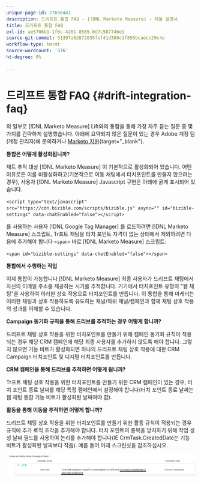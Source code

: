 ```yaml
---
unique-page-id: 27656441
description: 드리프트 통합 FAQ - [!DNL Marketo Measure] - 제품 설명서
title: 드리프트 통합 FAQ
exl-id: ae5706b1-1f6c-4201-8585-0d7c587746e1
source-git-commit: 51397a02872035fef41d308c1f855bcaecc29c4e
workflow-type: tm+mt
source-wordcount: '376'
ht-degree: 0%

---
```


# 드리프트 통합 FAQ {#drift-integration-faq}

의 일부로 [!DNL Marketo Measure] Lift와의 통합을 통해 가장 자주 묻는 질문 중 몇 가지를 간략하게 설명했습니다. 아래에 요약되지 않은 질문이 있는 경우 Adobe 계정 팀(계정 관리자)에 문의하거나 [Marketo 지원](https://nation.marketo.com/t5/support/ct-p/Support){target="_blank"}.

**통합은 어떻게 활성화됩니까?**

채트 추적 대상 [!DNL Marketo Measure] 이 기본적으로 활성화되어 있습니다. 어떤 이유로든 이를 비활성화하고(기본적으로 이동 채팅에서 터치포인트를 만들지 않으려는 경우), 사용자 [!DNL Marketo Measure] Javascript 구현은 아래에 굵게 표시되어 있습니다.

`<script type="text/javascript" src="https://cdn.bizible.com/scripts/bizible.js" async="" id="bizible-settings" data-chatEnabled="false"></script>`

를 사용하는 사용자 [!DNL Google Tag Manager] 를 로드하려면 [!DNL Marketo Measure] 스크립트, Tr프트 채팅을 터치 포인트 자격이 없는 상태에서 제외하려면 다음에 추가해야 합니다 `<span>` 바로 [!DNL Marketo Measure] 스크립트:

`<span id="bizible-settings" data-chatEnabled="false"></span>`

**통합에서 수행하는 작업**

이제 통합이 가능합니다 [!DNL Marketo Measure] 최종 사용자가 드리프트 채팅에서 자신의 이메일 주소를 제공하는 시기를 추적합니다. 거기에서 터치포인트 유형의 &quot;웹 채팅&quot;을 사용하여 이러한 상호 작용으로 터치포인트를 만듭니다. 이 통합을 통해 마케터는 이러한 채팅과 상호 작용하도록 유도하는 채널/하위 채널/캠페인과 함께 채팅 상호 작용의 성과를 이해할 수 있습니다.

**Campaign 동기화 규칙을 통해 드리브를 추적하는 경우 어떻게 합니까?**

드리프트 채팅 상호 작용을 위한 터치포인트를 만들기 위해 캠페인 동기화 규칙이 적용되는 경우 해당 CRM 캠페인에 해당 최종 사용자를 추가하지 않도록 해야 합니다. 그렇지 않으면 기능 비트가 활성화되면 하나의 드리프트 채팅 상호 작용에 대한 CRM Campaign 터치포인트 및 디지털 터치포인트를 만듭니다.

**CRM 캠페인을 통해 드리브를 추적하면 어떻게 됩니까?**

Tr프트 채팅 상호 작용을 위한 터치포인트를 만들기 위한 CRM 캠페인이 있는 경우, 터치 포인트 종료 날짜를 해당 특정 캠페인에서 설정해야 합니다(터치 포인트 종료 날짜는 웹 채팅 통합 기능 비트가 활성화된 날짜여야 함).

**활동을 통해 이동을 추적하면 어떻게 합니까?**

드리프트 채팅 상호 작용을 위한 터치포인트를 만들기 위한 활동 규칙이 적용되는 경우 규칙에 추가 로직 조각을 추가해야 합니다. 터치 포인트의 중복을 방지하기 위해 작업 생성 날짜 필드를 사용하여 논리를 추가해야 합니다(IE CrmTask.CreatedDate는 기능 비트가 활성화된 날짜보다 작음). 예를 들어 아래 스크린샷을 참조하십시오.

![](assets/activity-rule-drift.png)
